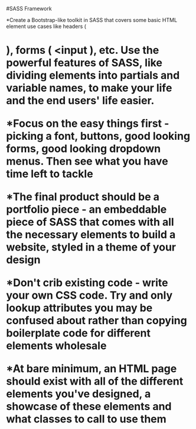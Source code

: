 #SASS Framework

*Create a Bootstrap-like toolkit in SASS that covers some basic HTML element use cases like headers ( <h1> ), forms
( <input ), etc. Use the powerful features of SASS, like dividing elements into partials and variable names, to make your life and the end users' life easier.

*Focus on the easy things first - picking a font, buttons, good looking forms, good looking dropdown menus. Then see what you have time left to tackle

*The final product should be a portfolio piece - an embeddable piece of SASS that comes with all the necessary elements to build a website, styled in a theme of your design

*Don't crib existing code - write your own CSS code. Try and only lookup attributes you may be confused about rather than copying boilerplate code for different elements wholesale

*At bare minimum, an HTML page should exist with all of the different elements you've designed, a showcase of these elements and what classes to call to use them